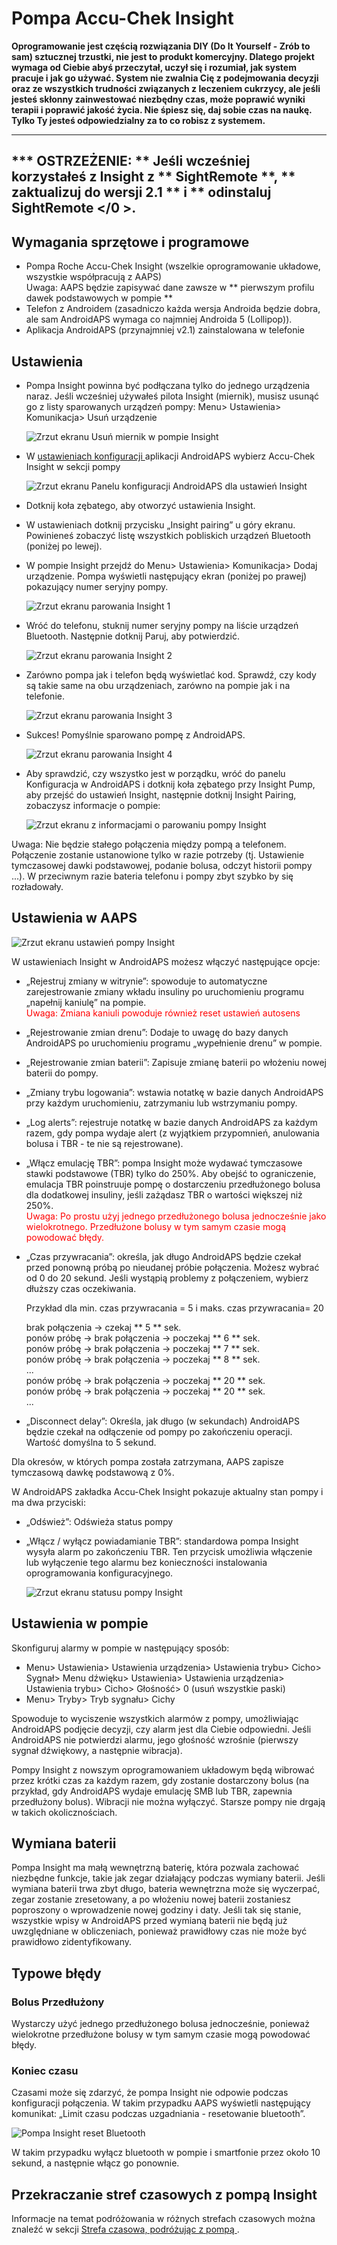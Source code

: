 # Pompa Accu-Chek Insight

**Oprogramowanie jest częścią rozwiązania DIY (Do It Yourself - Zrób to sam) sztucznej trzustki, nie jest to produkt komercyjny. Dlatego projekt wymaga od Ciebie abyś przeczytał, uczył się i rozumiał, jak system pracuje i jak go używać. System nie zwalnia Cię z podejmowania decyzji oraz ze wszystkich trudności związanych z leczeniem cukrzycy, ale jeśli jesteś skłonny zainwestować niezbędny czas, może poprawić wyniki terapii i poprawić jakość życia. Nie śpiesz się, daj sobie czas na naukę. Tylko Ty jesteś odpowiedzialny za to co robisz z systemem.**

* * *

## *** OSTRZEŻENIE: ** Jeśli wcześniej korzystałeś z Insight z ** SightRemote **, ** zaktualizuj do wersji 2.1 ** i ** odinstaluj SightRemote </0 >.</em></h2> 

## Wymagania sprzętowe i programowe

* Pompa Roche Accu-Chek Insight (wszelkie oprogramowanie układowe, wszystkie współpracują z AAPS) <br /> Uwaga: AAPS będzie zapisywać dane zawsze w ** pierwszym profilu dawek podstawowych w pompie **
* Telefon z Androidem (zasadniczo każda wersja Androida będzie dobra, ale sam AndroidAPS wymaga co najmniej Androida 5 (Lollipop)).
* Aplikacja AndroidAPS (przynajmniej v2.1) zainstalowana w telefonie

## Ustawienia

* Pompa Insight powinna być podłączana tylko do jednego urządzenia naraz. Jeśli wcześniej używałeś pilota Insight (miernik), musisz usunąć go z listy sparowanych urządzeń pompy: Menu> Ustawienia> Komunikacja> Usuń urządzenie
    
    ![Zrzut ekranu Usuń miernik w pompie Insight](../images/Insight_RemoveMeter.png)

* W [ ustawieniach konfiguracji ](../Configuration/Config-Builder) aplikacji AndroidAPS wybierz Accu-Chek Insight w sekcji pompy
    
    ![Zrzut ekranu Panelu konfiguracji AndroidAPS dla ustawień Insight](../images/Insight_ConfigBuilder.png)

* Dotknij koła zębatego, aby otworzyć ustawienia Insight.

* W ustawieniach dotknij przycisku „Insight pairing” u góry ekranu. Powinieneś zobaczyć listę wszystkich pobliskich urządzeń Bluetooth (poniżej po lewej).
* W pompie Insight przejdź do Menu> Ustawienia> Komunikacja> Dodaj urządzenie. Pompa wyświetli następujący ekran (poniżej po prawej) pokazujący numer seryjny pompy.
    
    ![Zrzut ekranu parowania Insight 1](../images/Insight_Pairing1.png)

* Wróć do telefonu, stuknij numer seryjny pompy na liście urządzeń Bluetooth. Następnie dotknij Paruj, aby potwierdzić.
    
    ![Zrzut ekranu parowania Insight 2](../images/Insight_Pairing2.png)

* Zarówno pompa jak i telefon będą wyświetlać kod. Sprawdź, czy kody są takie same na obu urządzeniach, zarówno na pompie jak i na telefonie.
    
    ![Zrzut ekranu parowania Insight 3](../images/Insight_Pairing3.png)

* Sukces! Pomyślnie sparowano pompę z AndroidAPS.
    
    ![Zrzut ekranu parowania Insight 4](../images/Insight_Pairing4.png)

* Aby sprawdzić, czy wszystko jest w porządku, wróć do panelu Konfiguracja w AndroidAPS i dotknij koła zębatego przy Insight Pump, aby przejść do ustawień Insight, następnie dotknij Insight Pairing, zobaczysz informacje o pompie:
    
    ![Zrzut ekranu z informacjami o parowaniu pompy Insight](../images/Insight_PairingInformation.png)

Uwaga: Nie będzie stałego połączenia między pompą a telefonem. Połączenie zostanie ustanowione tylko w razie potrzeby (tj. Ustawienie tymczasowej dawki podstawowej, podanie bolusa, odczyt historii pompy ...). W przeciwnym razie bateria telefonu i pompy zbyt szybko by się rozładowały.

## Ustawienia w AAPS

![Zrzut ekranu ustawień pompy Insight](../images/Insight_pairing.png)

W ustawieniach Insight w AndroidAPS możesz włączyć następujące opcje:

* „Rejestruj zmiany w witrynie”: spowoduje to automatyczne zarejestrowanie zmiany wkładu insuliny po uruchomieniu programu „napełnij kaniulę” na pompie.   
    <font color="red"> Uwaga: Zmiana kaniuli powoduje również reset ustawień autosens </b> </font>
* „Rejestrowanie zmian drenu”: Dodaje to uwagę do bazy danych AndroidAPS po uruchomieniu programu „wypełnienie drenu” w pompie.
* „Rejestrowanie zmian baterii”: Zapisuje zmianę baterii po włożeniu nowej baterii do pompy.
* „Zmiany trybu logowania”: wstawia notatkę w bazie danych AndroidAPS przy każdym uruchomieniu, zatrzymaniu lub wstrzymaniu pompy.
* „Log alerts”: rejestruje notatkę w bazie danych AndroidAPS za każdym razem, gdy pompa wydaje alert (z wyjątkiem przypomnień, anulowania bolusa i TBR - te nie są rejestrowane).
* „Włącz emulację TBR”: pompa Insight może wydawać tymczasowe stawki podstawowe (TBR) tylko do 250%. Aby obejść to ograniczenie, emulacja TBR poinstruuje pompę o dostarczeniu przedłużonego bolusa dla dodatkowej insuliny, jeśli zażądasz TBR o wartości większej niż 250%.   
    <font color="red"> Uwaga: Po prostu użyj jednego przedłużonego bolusa jednocześnie jako wielokrotnego. Przedłużone bolusy w tym samym czasie mogą powodować błędy. </font>
* „Czas przywracania”: określa, jak długo AndroidAPS będzie czekał przed ponowną próbą po nieudanej próbie połączenia. Możesz wybrać od 0 do 20 sekund. Jeśli wystąpią problemy z połączeniem, wybierz dłuższy czas oczekiwania.   
      
    Przykład dla min. czas przywracania = 5 i maks. czas przywracania= 20   
      
    brak połączenia -> czekaj ** 5 ** sek.   
    ponów próbę -> brak połączenia -> poczekaj ** 6 ** sek.   
    ponów próbę -> brak połączenia -> poczekaj ** 7 ** sek.   
    ponów próbę -> brak połączenia -> poczekaj ** 8 ** sek.   
    ...   
    ponów próbę -> brak połączenia -> poczekaj ** 20 ** sek.   
    ponów próbę -> brak połączenia -> poczekaj ** 20 ** sek.   
    ...

* „Disconnect delay”: Określa, jak długo (w sekundach) AndroidAPS będzie czekał na odłączenie od pompy po zakończeniu operacji. Wartość domyślna to 5 sekund.

Dla okresów, w których pompa została zatrzymana, AAPS zapisze tymczasową dawkę podstawową z 0%.

W AndroidAPS zakładka Accu-Chek Insight pokazuje aktualny stan pompy i ma dwa przyciski:

* „Odśwież”: Odświeża status pompy
* „Włącz / wyłącz powiadamianie TBR”: standardowa pompa Insight wysyła alarm po zakończeniu TBR. Ten przycisk umożliwia włączenie lub wyłączenie tego alarmu bez konieczności instalowania oprogramowania konfiguracyjnego.
    
    ![Zrzut ekranu statusu pompy Insight](../images/Insight_Status2.png)

## Ustawienia w pompie

Skonfiguruj alarmy w pompie w następujący sposób:

* Menu> Ustawienia> Ustawienia urządzenia> Ustawienia trybu> Cicho> Sygnał> Menu dźwięku> Ustawienia> Ustawienia urządzenia> Ustawienia trybu> Cicho> Głośność> 0 (usuń wszystkie paski)
* Menu> Tryby> Tryb sygnału> Cichy

Spowoduje to wyciszenie wszystkich alarmów z pompy, umożliwiając AndroidAPS podjęcie decyzji, czy alarm jest dla Ciebie odpowiedni. Jeśli AndroidAPS nie potwierdzi alarmu, jego głośność wzrośnie (pierwszy sygnał dźwiękowy, a następnie wibracja).

Pompy Insight z nowszym oprogramowaniem układowym będą wibrować przez krótki czas za każdym razem, gdy zostanie dostarczony bolus (na przykład, gdy AndroidAPS wydaje emulację SMB lub TBR, zapewnia przedłużony bolus). Wibracji nie można wyłączyć. Starsze pompy nie drgają w takich okolicznościach.

## Wymiana baterii

Pompa Insight ma małą wewnętrzną baterię, która pozwala zachować niezbędne funkcje, takie jak zegar działający podczas wymiany baterii. Jeśli wymiana baterii trwa zbyt długo, bateria wewnętrzna może się wyczerpać, zegar zostanie zresetowany, a po włożeniu nowej baterii zostaniesz poproszony o wprowadzenie nowej godziny i daty. Jeśli tak się stanie, wszystkie wpisy w AndroidAPS przed wymianą baterii nie będą już uwzględniane w obliczeniach, ponieważ prawidłowy czas nie może być prawidłowo zidentyfikowany.

## Typowe błędy

### Bolus Przedłużony

Wystarczy użyć jednego przedłużonego bolusa jednocześnie, ponieważ wielokrotne przedłużone bolusy w tym samym czasie mogą powodować błędy.

### Koniec czasu

Czasami może się zdarzyć, że pompa Insight nie odpowie podczas konfiguracji połączenia. W takim przypadku AAPS wyświetli następujący komunikat: „Limit czasu podczas uzgadniania - resetowanie bluetooth”.

![Pompa Insight reset Bluetooth](../images/Insight_ResetBT.png)

W takim przypadku wyłącz bluetooth w pompie i smartfonie przez około 10 sekund, a następnie włącz go ponownie.

## Przekraczanie stref czasowych z pompą Insight

Informacje na temat podróżowania w różnych strefach czasowych można znaleźć w sekcji [ Strefa czasowa, podróżując z pompą ](../Usage/Timezone-traveling#insight).